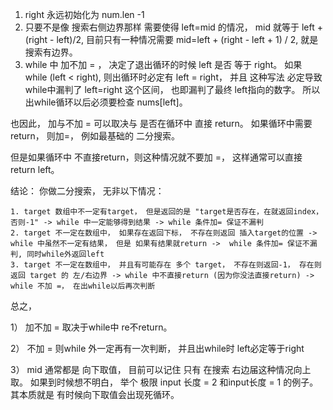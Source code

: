 1. right 永远初始化为 num.len -1
2. 只要不是像 搜索右侧边界那样 需要使得 left=mid 的情况， mid 就等于 left + (right - left)/2, 目前只有一种情况需要 mid=left + (right - left + 1) / 2, 
就是 搜索有边界。 
3. while 中 加不加 = ， 决定了退出循环的时候 left 是否 等于 right。 如果 while (left < right), 则出循环时必定有 left = right， 并且
这种写法 必定导致 while中漏判了 left=right 这个区间， 也即漏判了最终 left指向的数字。 所以出while循环以后必须要检查 nums[left]。

也因此， 加与不加 = 可以取决与 是否在循环中 直接 return。 如果循环中需要return， 则加=， 例如最基础的 二分搜索。 

但是如果循环中 不直接return，则这种情况就不要加 =， 这样通常可以直接 return left。

结论： 你做二分搜索， 无非以下情况： 

    1. target 数组中不一定有target， 但是返回的是 "target是否存在，在就返回index，否则-1" -> while 中一定能够得到结果 -> while 条件加= 保证不漏判
    2. target 不一定在数组中， 如果存在返回下标， 不存在则返回 插入target的位置 -> while 中虽然不一定有结果， 但是 如果有结果就return ->  while 条件加= 保证不漏判, 同时while外返回left
    3. target 不一定在数组中， 并且有可能存在 多个 target， 不存在则返回-1， 存在则 返回 target 的 左/右边界 -> while 中不直接return (因为你没法直接return) -> while 不加 =， 在出while以后再次判断

总之， 

1） 加不加 = 取决于while中 re不return。 

2） 不加 = 则while 外一定再有一次判断， 并且出while时 left必定等于right 

3） mid 通常都是 向下取值， 目前可以记住 只有 在搜索 右边届这种情况向上取。 如果到时候想不明白， 举个 极限 input 长度 = 2 和input长度 = 1 的例子。
其本质就是 有时候向下取值会出现死循环。
